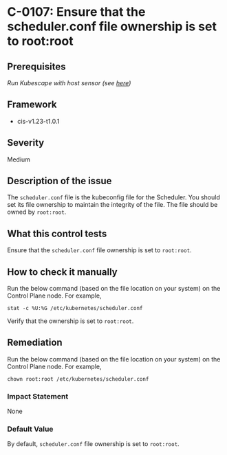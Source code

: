 # C-0107: Ensure that the scheduler.conf file ownership is set to root:root

## Prerequisites
 *Run Kubescape with host sensor (see [here](https://hub.armo.cloud/docs/host-sensor))*
 
## Framework
* cis-v1.23-t1.0.1
 
## Severity
Medium

## Description of the issue
The `scheduler.conf` file is the kubeconfig file for the Scheduler. You should set its file ownership to maintain the integrity of the file. The file should be owned by `root:root`.
 
## What this control tests 
Ensure that the `scheduler.conf` file ownership is set to `root:root`.
 
## How to check it manually 
Run the below command (based on the file location on your system) on the Control Plane node. For example,

 
```
stat -c %U:%G /etc/kubernetes/scheduler.conf

```
 Verify that the ownership is set to `root:root`.
 
## Remediation
Run the below command (based on the file location on your system) on the Control Plane node. For example,

 
```
chown root:root /etc/kubernetes/scheduler.conf

```
 
### Impact Statement
None
 
### Default Value
By default, `scheduler.conf` file ownership is set to `root:root`.
 
